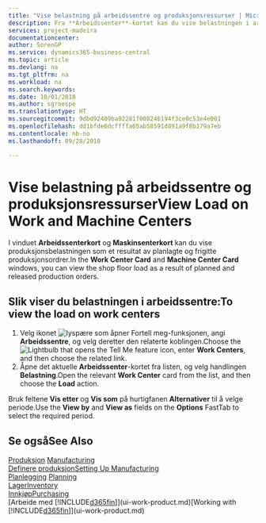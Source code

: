 ```yaml
---
title: "Vise belastning på arbeidssentre og produksjonsressurser | Microsoft-dokumentasjon"
description: Fra **Arbeidssenter**-kortet kan du vise belastningen i arbeidssentrene som et resultat av frigitte produksjonsordrer.
services: project-madeira
documentationcenter: 
author: SorenGP
ms.service: dynamics365-business-central
ms.topic: article
ms.devlang: na
ms.tgt_pltfrm: na
ms.workload: na
ms.search.keywords: 
ms.date: 10/01/2018
ms.author: sgroespe
ms.translationtype: HT
ms.sourcegitcommit: 9dbd92409ba02281f008246194f3ce0c53e4e001
ms.openlocfilehash: dd1bfde6dcffffa65ab58591d891a9f8b179a7eb
ms.contentlocale: nb-no
ms.lasthandoff: 09/28/2018

---
```

# <a name="view-load-on-work-and-machine-centers"></a><span data-ttu-id="8bba3-103">Vise belastning på arbeidssentre og produksjonsressurser</span><span class="sxs-lookup"><span data-stu-id="8bba3-103">View Load on Work and Machine Centers</span></span>
<span data-ttu-id="8bba3-104">I vinduet **Arbeidssenterkort** og **Maskinsenterkort** kan du vise produksjonsbelastningen som et resultat av planlagte og frigitte produksjonsordrer.</span><span class="sxs-lookup"><span data-stu-id="8bba3-104">In the **Work Center Card** and **Machine Center Card** windows, you can view the shop floor load as a result of planned and released production orders.</span></span>    

## <a name="to-view-the-load-on-work-centers"></a><span data-ttu-id="8bba3-105">Slik viser du belastningen i arbeidssentre:</span><span class="sxs-lookup"><span data-stu-id="8bba3-105">To view the load on work centers</span></span>  
1.  <span data-ttu-id="8bba3-106">Velg ikonet ![lyspære som åpner Fortell meg-funksjonen](media/ui-search/search_small.png "Fortell hva du vil gjøre"), angi **Arbeidssentre**, og velg deretter den relaterte koblingen.</span><span class="sxs-lookup"><span data-stu-id="8bba3-106">Choose the ![Lightbulb that opens the Tell Me feature](media/ui-search/search_small.png "Tell me what you want to do") icon, enter **Work Centers**, and then choose the related link.</span></span>  
2.  <span data-ttu-id="8bba3-107">Åpne det aktuelle **Arbeidssenter**-kortet fra listen, og velg handlingen **Belastning**.</span><span class="sxs-lookup"><span data-stu-id="8bba3-107">Open the relevant **Work Center** card from the list, and then choose the **Load** action.</span></span>  

<span data-ttu-id="8bba3-108">Bruk feltene **Vis etter** og **Vis som** på hurtigfanen **Alternativer** til å velge periode.</span><span class="sxs-lookup"><span data-stu-id="8bba3-108">Use the **View by** and **View as** fields on the **Options** FastTab to select the required period.</span></span>  

## <a name="see-also"></a><span data-ttu-id="8bba3-109">Se også</span><span class="sxs-lookup"><span data-stu-id="8bba3-109">See Also</span></span>  
<span data-ttu-id="8bba3-110">[Produksjon](production-manage-manufacturing.md)  </span><span class="sxs-lookup"><span data-stu-id="8bba3-110">[Manufacturing](production-manage-manufacturing.md)  </span></span>  
[<span data-ttu-id="8bba3-111">Definere produksjon</span><span class="sxs-lookup"><span data-stu-id="8bba3-111">Setting Up Manufacturing</span></span>](production-configure-production-processes.md)  
<span data-ttu-id="8bba3-112">[Planlegging](production-planning.md)    </span><span class="sxs-lookup"><span data-stu-id="8bba3-112">[Planning](production-planning.md)    </span></span>  
[<span data-ttu-id="8bba3-113">Lager</span><span class="sxs-lookup"><span data-stu-id="8bba3-113">Inventory</span></span>](inventory-manage-inventory.md)  
[<span data-ttu-id="8bba3-114">Innkjøp</span><span class="sxs-lookup"><span data-stu-id="8bba3-114">Purchasing</span></span>](purchasing-manage-purchasing.md)  
<span data-ttu-id="8bba3-115">[Arbeide med [!INCLUDE[d365fin](includes/d365fin_md.md)]](ui-work-product.md)</span><span class="sxs-lookup"><span data-stu-id="8bba3-115">[Working with [!INCLUDE[d365fin](includes/d365fin_md.md)]](ui-work-product.md)</span></span>


